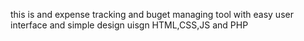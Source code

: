 this is and expense tracking and buget managing tool with easy user interface and simple design uisgn  HTML,CSS,JS and PHP 
